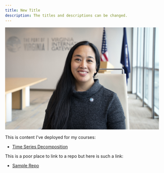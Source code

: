 ```yaml
---
title: New Title
description: The titles and descriptions can be changed.
---
```


![My Picture](/pics/ShirleyBergstrom_4.jpg)

This is content I've deployed for my courses:

- [Time Series Decomposition](/timeSeries/index.md)

This is a poor place to link to a repo but here is such a link:
- [Sample Repo](https://github.com/sbergstrom-pov/sql-server-samples)

